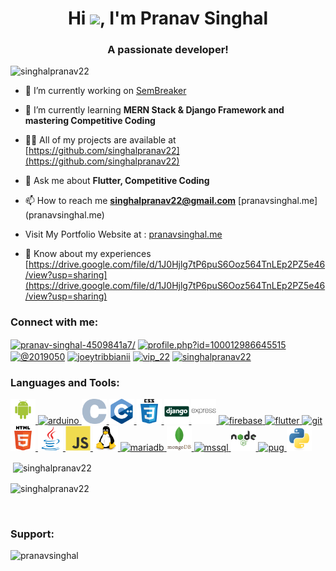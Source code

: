 <h1 align="center">Hi <img src="https://media.giphy.com/media/hvRJCLFzcasrR4ia7z/giphy.gif" width="45px">, I'm Pranav Singhal</h1>
<h3 align="center">A passionate developer!</h3>

<p align="left"> <img src="https://komarev.com/ghpvc/?username=singhalpranav22&label=Profile%20views&color=0e75b6&style=flat" alt="singhalpranav22" /> </p>

- 🔭 I’m currently working on [SemBreaker](https://github.com/GeekHaven/Student-Resource-App)

- 🌱 I’m currently learning **MERN Stack & Django Framework and mastering Competitive Coding** 

- 👨‍💻 All of my projects are available at [https://github.com/singhalpranav22](https://github.com/singhalpranav22)

- 💬 Ask me about **Flutter, Competitive Coding**

- 📫 How to reach me **singhalpranav22@gmail.com** [pranavsinghal.me] (pranavsinghal.me)

- Visit My Portfolio Website at : [pranavsinghal.me](pranavsinghal.me)

- 📄 Know about my experiences [https://drive.google.com/file/d/1J0Hjlg7tP6puS6Ooz564TnLEp2PZ5e46/view?usp=sharing](https://drive.google.com/file/d/1J0Hjlg7tP6puS6Ooz564TnLEp2PZ5e46/view?usp=sharing)

<h3 align="left">Connect with me:</h3>
<p align="left">
<a href="https://linkedin.com/in/pranav-singhal-4509841a7/" target="blank"><img align="center" src="https://cdn.jsdelivr.net/npm/simple-icons@3.0.1/icons/linkedin.svg" alt="pranav-singhal-4509841a7/" height="30" width="40" /></a>
<a href="https://fb.com/profile.php?id=100012986645515" target="blank"><img align="center" src="https://cdn.jsdelivr.net/npm/simple-icons@3.0.1/icons/facebook.svg" alt="profile.php?id=100012986645515" height="30" width="40" /></a>
<a href="https://medium.com/@2019050" target="blank"><img align="center" src="https://cdn.jsdelivr.net/npm/simple-icons@3.0.1/icons/medium.svg" alt="@2019050" height="30" width="40" /></a>
<a href="https://www.codechef.com/users/joeytribbianii" target="blank"><img align="center" src="https://cdn.jsdelivr.net/npm/simple-icons@3.1.0/icons/codechef.svg" alt="joeytribbianii" height="30" width="40" /></a>
<a href="https://codeforces.com/profile/vip_22" target="blank"><img align="center" src="https://cdn.jsdelivr.net/npm/simple-icons@3.0.1/icons/codeforces.svg" alt="vip_22" height="30" width="40" /></a>
<a href="https://www.leetcode.com/singhalpranav22" target="blank"><img align="center" src="https://cdn.jsdelivr.net/npm/simple-icons@3.0.1/icons/leetcode.svg" alt="singhalpranav22" height="30" width="40" /></a>
</p>

<h3 align="left">Languages and Tools:</h3>
<p align="left"> <a href="https://developer.android.com" target="_blank"> <img src="https://raw.githubusercontent.com/devicons/devicon/master/icons/android/android-original-wordmark.svg" alt="android" width="40" height="40"/> </a> <a href="https://www.arduino.cc/" target="_blank"> <img src="https://cdn.worldvectorlogo.com/logos/arduino-1.svg" alt="arduino" width="40" height="40"/> </a> <a href="https://www.cprogramming.com/" target="_blank"> <img src="https://raw.githubusercontent.com/devicons/devicon/master/icons/c/c-original.svg" alt="c" width="40" height="40"/> </a> <a href="https://www.w3schools.com/cpp/" target="_blank"> <img src="https://raw.githubusercontent.com/devicons/devicon/master/icons/cplusplus/cplusplus-original.svg" alt="cplusplus" width="40" height="40"/> </a> <a href="https://www.w3schools.com/css/" target="_blank"> <img src="https://raw.githubusercontent.com/devicons/devicon/master/icons/css3/css3-original-wordmark.svg" alt="css3" width="40" height="40"/> </a> <a href="https://www.djangoproject.com/" target="_blank"> <img src="https://raw.githubusercontent.com/devicons/devicon/master/icons/django/django-original.svg" alt="django" width="40" height="40"/> </a> <a href="https://expressjs.com" target="_blank"> <img src="https://raw.githubusercontent.com/devicons/devicon/master/icons/express/express-original-wordmark.svg" alt="express" width="40" height="40"/> </a> <a href="https://firebase.google.com/" target="_blank"> <img src="https://www.vectorlogo.zone/logos/firebase/firebase-icon.svg" alt="firebase" width="40" height="40"/> </a> <a href="https://flutter.dev" target="_blank"> <img src="https://www.vectorlogo.zone/logos/flutterio/flutterio-icon.svg" alt="flutter" width="40" height="40"/> </a> <a href="https://git-scm.com/" target="_blank"> <img src="https://www.vectorlogo.zone/logos/git-scm/git-scm-icon.svg" alt="git" width="40" height="40"/> </a> <a href="https://www.w3.org/html/" target="_blank"> <img src="https://raw.githubusercontent.com/devicons/devicon/master/icons/html5/html5-original-wordmark.svg" alt="html5" width="40" height="40"/> </a> <a href="https://www.java.com" target="_blank"> <img src="https://raw.githubusercontent.com/devicons/devicon/master/icons/java/java-original.svg" alt="java" width="40" height="40"/> </a> <a href="https://developer.mozilla.org/en-US/docs/Web/JavaScript" target="_blank"> <img src="https://raw.githubusercontent.com/devicons/devicon/master/icons/javascript/javascript-original.svg" alt="javascript" width="40" height="40"/> </a> <a href="https://www.linux.org/" target="_blank"> <img src="https://raw.githubusercontent.com/devicons/devicon/master/icons/linux/linux-original.svg" alt="linux" width="40" height="40"/> </a> <a href="https://mariadb.org/" target="_blank"> <img src="https://www.vectorlogo.zone/logos/mariadb/mariadb-icon.svg" alt="mariadb" width="40" height="40"/> </a> <a href="https://www.mongodb.com/" target="_blank"> <img src="https://raw.githubusercontent.com/devicons/devicon/master/icons/mongodb/mongodb-original-wordmark.svg" alt="mongodb" width="40" height="40"/> </a> <a href="https://www.microsoft.com/en-us/sql-server" target="_blank"> <img src="https://cdn.worldvectorlogo.com/logos/microsoft-sql-server.svg" alt="mssql" width="40" height="40"/> </a> <a href="https://nodejs.org" target="_blank"> <img src="https://raw.githubusercontent.com/devicons/devicon/master/icons/nodejs/nodejs-original-wordmark.svg" alt="nodejs" width="40" height="40"/> </a> <a href="https://pugjs.org" target="_blank"> <img src="https://cdn.worldvectorlogo.com/logos/pug.svg" alt="pug" width="40" height="40"/> </a> <a href="https://www.python.org" target="_blank"> <img src="https://raw.githubusercontent.com/devicons/devicon/master/icons/python/python-original.svg" alt="python" width="40" height="40"/> </a> </p>

<p>&nbsp;<img align="center" src="https://github-readme-stats.vercel.app/api?username=singhalpranav22&show_icons=true&theme=dracula&locale=en" alt="singhalpranav22" /></p>

<p><img align="center" src="https://github-readme-streak-stats.herokuapp.com/?user=singhalpranav22&theme=highcontrast" alt="singhalpranav22" /></p>
<br>
<h3 align="left">Support:</h3>
<p><a href="https://www.buymeacoffee.com/pranavsinghal"> <img align="left" src="https://cdn.buymeacoffee.com/buttons/v2/default-yellow.png" height="50" width="210" alt="pranavsinghal" /></a></p>
